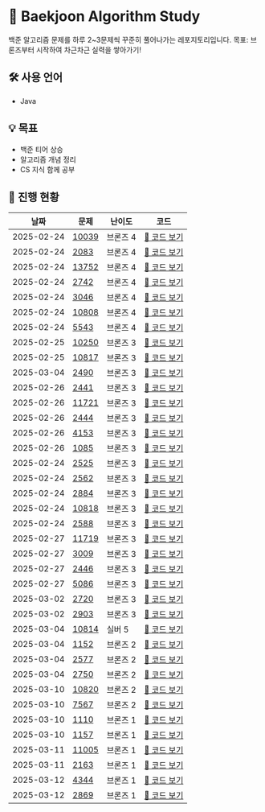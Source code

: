 # 🚀 Baekjoon Algorithm Study
백준 알고리즘 문제를 하루 2~3문제씩 꾸준히 풀어나가는 레포지토리입니다.
목표: 브론즈부터 시작하여 차근차근 실력을 쌓아가기!

## 🛠 사용 언어  
- Java  

## 💡 목표  
- 백준 티어 상승  
- 알고리즘 개념 정리  
- CS 지식 함께 공부  

## 📌 진행 현황
| 날짜 | 문제 | 난이도 | 코드 |
|------|------|-------|------|
| 2025-02-24 | [10039](https://www.acmicpc.net/problem/10039) | 브론즈 4 | [🔗 코드 보기](https://github.com/kangho1870/algorithm/blob/main/BOJ/src/bronze4/Day0224/BOJ10039.java) |
| 2025-02-24 | [2083](https://www.acmicpc.net/problem/2083) | 브론즈 4 | [🔗 코드 보기](https://github.com/kangho1870/algorithm/blob/main/BOJ/src/bronze4/Day0224/BOJ2083.java) |
| 2025-02-24 | [13752](https://www.acmicpc.net/problem/13752) | 브론즈 4 | [🔗 코드 보기](https://github.com/kangho1870/algorithm/blob/main/BOJ/src/bronze4/Day0224/BOJ13752.java) |
| 2025-02-24 | [2742](https://www.acmicpc.net/problem/2742) | 브론즈 4 | [🔗 코드 보기](https://github.com/kangho1870/algorithm/blob/main/BOJ/src/bronze4/Day0224/BOJ2742.java) |
| 2025-02-24 | [3046](https://www.acmicpc.net/problem/3046) | 브론즈 4 | [🔗 코드 보기](https://github.com/kangho1870/algorithm/blob/main/BOJ/src/bronze4/Day0224/BOJ3046.java) |
| 2025-02-24 | [10808](https://www.acmicpc.net/problem/10808) | 브론즈 4 | [🔗 코드 보기](https://github.com/kangho1870/algorithm/blob/main/BOJ/src/bronze4/Day0224/BOJ10808.java) |
| 2025-02-24 | [5543](https://www.acmicpc.net/problem/5543) | 브론즈 4 | [🔗 코드 보기](https://github.com/kangho1870/algorithm/blob/main/BOJ/src/bronze4/Day0224/BOJ5543.java) |
| 2025-02-25 | [10250](https://www.acmicpc.net/problem/10250) | 브론즈 3 | [🔗 코드 보기](https://github.com/kangho1870/algorithm/blob/main/BOJ/src/bronze3/Day0225/BOJ10250.java) |
| 2025-02-25 | [10817](https://www.acmicpc.net/problem/10817) | 브론즈 3 | [🔗 코드 보기](https://github.com/kangho1870/algorithm/blob/main/BOJ/src/bronze3/Day0225/BOJ10817.java) |
| 2025-03-04 | [2490](https://www.acmicpc.net/problem/2490) | 브론즈 3 | [🔗 코드 보기](https://github.com/kangho1870/algorithm/blob/main/BOJ/src/bronze3/Day0304/BOJ2490.java) |
| 2025-02-26 | [2441](https://www.acmicpc.net/problem/2441) | 브론즈 3 | [🔗 코드 보기](https://github.com/kangho1870/algorithm/blob/main/BOJ/src/bronze3/Day0226/BOJ2441.java) |
| 2025-02-26 | [11721](https://www.acmicpc.net/problem/11721) | 브론즈 3 | [🔗 코드 보기](https://github.com/kangho1870/algorithm/blob/main/BOJ/src/bronze3/Day0226/BOJ11721.java) |
| 2025-02-26 | [2444](https://www.acmicpc.net/problem/2444) | 브론즈 3 | [🔗 코드 보기](https://github.com/kangho1870/algorithm/blob/main/BOJ/src/bronze3/Day0226/BOJ2444.java) |
| 2025-02-26 | [4153](https://www.acmicpc.net/problem/4153) | 브론즈 3 | [🔗 코드 보기](https://github.com/kangho1870/algorithm/blob/main/BOJ/src/bronze3/Day0226/BOJ4153.java) |
| 2025-02-26 | [1085](https://www.acmicpc.net/problem/1085) | 브론즈 3 | [🔗 코드 보기](https://github.com/kangho1870/algorithm/blob/main/BOJ/src/bronze3/Day0226/BOJ1085.java) |
| 2025-02-24 | [2525](https://www.acmicpc.net/problem/2525) | 브론즈 3 | [🔗 코드 보기](https://github.com/kangho1870/algorithm/blob/main/BOJ/src/bronze3/Day0224/BOJ2525.java) |
| 2025-02-24 | [2562](https://www.acmicpc.net/problem/2562) | 브론즈 3 | [🔗 코드 보기](https://github.com/kangho1870/algorithm/blob/main/BOJ/src/bronze3/Day0224/BOJ2562.java) |
| 2025-02-24 | [2884](https://www.acmicpc.net/problem/2884) | 브론즈 3 | [🔗 코드 보기](https://github.com/kangho1870/algorithm/blob/main/BOJ/src/bronze3/Day0224/BOJ2884.java) |
| 2025-02-24 | [10818](https://www.acmicpc.net/problem/10818) | 브론즈 3 | [🔗 코드 보기](https://github.com/kangho1870/algorithm/blob/main/BOJ/src/bronze3/Day0224/BOJ10818.java) |
| 2025-02-24 | [2588](https://www.acmicpc.net/problem/2588) | 브론즈 3 | [🔗 코드 보기](https://github.com/kangho1870/algorithm/blob/main/BOJ/src/bronze3/Day0224/BOJ2588.java) |
| 2025-02-27 | [11719](https://www.acmicpc.net/problem/11719) | 브론즈 3 | [🔗 코드 보기](https://github.com/kangho1870/algorithm/blob/main/BOJ/src/bronze3/Day0227/BOJ11719.java) |
| 2025-02-27 | [3009](https://www.acmicpc.net/problem/3009) | 브론즈 3 | [🔗 코드 보기](https://github.com/kangho1870/algorithm/blob/main/BOJ/src/bronze3/Day0227/BOJ3009.java) |
| 2025-02-27 | [2446](https://www.acmicpc.net/problem/2446) | 브론즈 3 | [🔗 코드 보기](https://github.com/kangho1870/algorithm/blob/main/BOJ/src/bronze3/Day0227/BOJ2446.java) |
| 2025-02-27 | [5086](https://www.acmicpc.net/problem/5086) | 브론즈 3 | [🔗 코드 보기](https://github.com/kangho1870/algorithm/blob/main/BOJ/src/bronze3/Day0227/BOJ5086.java) |
| 2025-03-02 | [2720](https://www.acmicpc.net/problem/2720) | 브론즈 3 | [🔗 코드 보기](https://github.com/kangho1870/algorithm/blob/main/BOJ/src/bronze3/Day0302/BOJ2720.java) |
| 2025-03-02 | [2903](https://www.acmicpc.net/problem/2903) | 브론즈 3 | [🔗 코드 보기](https://github.com/kangho1870/algorithm/blob/main/BOJ/src/bronze3/Day0302/BOJ2903.java) |
| 2025-03-04 | [10814](https://www.acmicpc.net/problem/10814) | 실버 5 | [🔗 코드 보기](https://github.com/kangho1870/algorithm/blob/main/BOJ/src/silver5/Day0304/BOJ10814.java) |
| 2025-03-04 | [1152](https://www.acmicpc.net/problem/1152) | 브론즈 2 | [🔗 코드 보기](https://github.com/kangho1870/algorithm/blob/main/BOJ/src/bronze2/Day0304/BOJ1152.java) |
| 2025-03-04 | [2577](https://www.acmicpc.net/problem/2577) | 브론즈 2 | [🔗 코드 보기](https://github.com/kangho1870/algorithm/blob/main/BOJ/src/bronze2/Day0304/BOJ2577.java) |
| 2025-03-04 | [2750](https://www.acmicpc.net/problem/2750) | 브론즈 2 | [🔗 코드 보기](https://github.com/kangho1870/algorithm/blob/main/BOJ/src/bronze2/Day0304/BOJ2750.java) |
| 2025-03-10 | [10820](https://www.acmicpc.net/problem/10820) | 브론즈 2 | [🔗 코드 보기](https://github.com/kangho1870/algorithm/blob/main/BOJ/src/bronze2/Day0310/BOJ10820.java) |
| 2025-03-10 | [7567](https://www.acmicpc.net/problem/7567) | 브론즈 2 | [🔗 코드 보기](https://github.com/kangho1870/algorithm/blob/main/BOJ/src/bronze2/Day0310/BOJ7567.java) |
| 2025-03-10 | [1110](https://www.acmicpc.net/problem/1110) | 브론즈 1 | [🔗 코드 보기](https://github.com/kangho1870/algorithm/blob/main/BOJ/src/bronze1/Day0310/BOJ1110.java) |
| 2025-03-10 | [1157](https://www.acmicpc.net/problem/1157) | 브론즈 1 | [🔗 코드 보기](https://github.com/kangho1870/algorithm/blob/main/BOJ/src/bronze1/Day0310/BOJ1157.java) |
| 2025-03-11 | [11005](https://www.acmicpc.net/problem/11005) | 브론즈 1 | [🔗 코드 보기](https://github.com/kangho1870/algorithm/blob/main/BOJ/src/bronze1/Day0311/BOJ11005.java) |
| 2025-03-11 | [2163](https://www.acmicpc.net/problem/2163) | 브론즈 1 | [🔗 코드 보기](https://github.com/kangho1870/algorithm/blob/main/BOJ/src/bronze1/Day0311/BOJ2163.java) |
| 2025-03-12 | [4344](https://www.acmicpc.net/problem/4344) | 브론즈 1 | [🔗 코드 보기](https://github.com/kangho1870/algorithm/blob/main/BOJ/src/bronze1/Day0312/BOJ4344.java) |
| 2025-03-12 | [2869](https://www.acmicpc.net/problem/2869) | 브론즈 1 | [🔗 코드 보기](https://github.com/kangho1870/algorithm/blob/main/BOJ/src/bronze1/Day0312/BOJ2869.java) |
